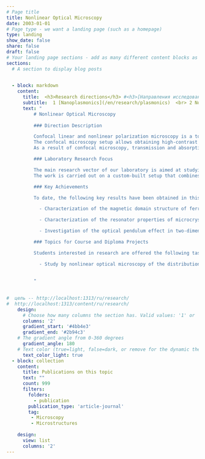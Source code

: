 ```yaml
---
# Page title
title: Nonlinear Optical Microscopy
date: 2003-01-01
# Page type - we want a landing page (such as a homepage)
type: landing
show_date: false
share: false
draft: false
# Your landing page sections - add as many different content blocks as you like
sections:
  # A section to display blog posts

    
  - block: markdown
    content:
      title:  <h3>Research directions</h3> #<h3>[Направления исследований](/ru/research) </h3>
      subtitle:  1 [Nanoplasmonics](/en/research/plasmonics)  <br> 2 Nonlinear Optical Microscopy <br> 3 [Two-Photon Laser Lithography](/en/research/lithography) <br> 4 [Magneto-Optics](/en/research/magnetooptics)
      text: " 
          # Nonlinear Optical Microscopy 
          
          ### Direction Description

          Confocal linear and nonlinear polarization microscopy is a tool for non-invasive investigation of the spatial distribution of optical properties of various materials and structures. The method is based on probing a sample using focused laser radiation of a certain polarization. A femtosecond parametric light generator is used as the radiation source, providing spectral tunability and high peak intensity necessary for studying the nonlinear properties of materials.
          The confocal microscopy setup allows obtaining high-contrast three-dimensional images by isolating the signal collection region and cutting off the optical response outside the focus of the collecting objective.
          As a result of confocal microscopy, transmission and absorption spectra, luminescence signals, and second- and third-harmonic generation signals are measured, which makes it possible to characterize many properties of microstructures and materials: the magnitude of nonlinear susceptibility, resonator properties, magnetic properties, spectral characteristics, etc.

          ### Laboratory Research Focus

          The main research vector of our laboratory is aimed at studying the nonlinear optical and magneto-optical properties of various samples, as well as the optical characterization of microresonators and other elements of integrated photonics.
          The work is carried out on a custom-built setup that combines confocal microscopy and spectroscopy and is controlled by original software. This approach ensures full control over the measurement process and provides flexibility for modifying the system for non-standard tasks, combining various techniques, and studying a wide range of samples.

          ### Key Achievements

          To date, the following key results have been obtained in this area:

            - Characterization of the magnetic domain structure of ferrite-garnet films; determination of the influence of an applied array of ferromagnetic nanoparticles on it.

            - Characterization of the resonator properties of microcrystals based on organic dyes or polymers (perylene, HDMAC, coumarin, etc.).

            - Investigation of the optical pendulum effect in two-dimensional photonic crystals.

          ### Topics for Course and Diploma Projects

          Students interested in research are offered the following tasks:

            - Study by nonlinear optical microscopy of the distribution of optical radiation in dielectric microresonators.
          
          
          " 
          
        
#  цель -- http://localhost:1313/ru/research/
#  http://localhost:1313/content/ru/research/                                
    design:
      # Choose how many columns the section has. Valid values: '1' or '2'.
      columns: '2'
      gradient_start: '#4bb4e3'
      gradient_end: '#2b94c3'
    # The gradient angle from 0-360 degrees
      gradient_angle: 180
    # Text color (true=light, false=dark, or remove for the dynamic theme color).
      text_color_light: true
  - block: collection
    content:
      title: Publications on this topic
      text: ""
      count: 999
      filters:
        folders:
          - publication
        publication_type: 'article-journal'
        tag:
         - Microscopy
         - Microstructures
         
    design:
      view: list
      columns: '2'
---
```

<!-- Описание навправления для карточки -->

<!-- 1 [Наноплазмоника](/ru/research/plasmonics) <br> 2 [Метаматериалы и фотонные кристаллы](/ru/research/metamaterials) <br> 3 Нелинейная микроскопия <br> 4 [Двухфотонная лазерная литография](/ru/research/lithography) <br> 5 [Магнитооптика](/ru/research/magnetooptics) -->
